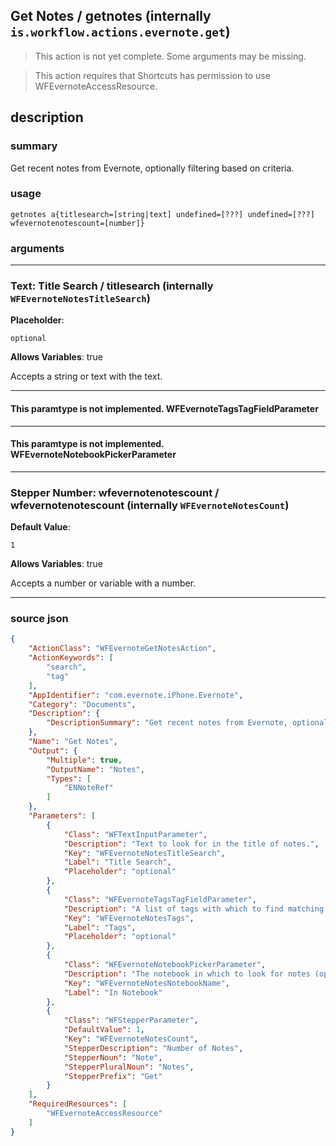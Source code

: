 
## Get Notes / getnotes (internally `is.workflow.actions.evernote.get`)

> This action is not yet complete. Some arguments may be missing.

> This action requires that Shortcuts has permission to use WFEvernoteAccessResource.


## description

### summary

Get recent notes from Evernote, optionally filtering based on criteria.


### usage
```
getnotes a{titlesearch=[string|text] undefined=[???] undefined=[???] wfevernotenotescount=[number]}
```

### arguments

---

### Text: Title Search / titlesearch (internally `WFEvernoteNotesTitleSearch`)
**Placeholder**:
```
optional
```
**Allows Variables**: true



Accepts a string 
or text
with the text.

---

#### This paramtype is not implemented. WFEvernoteTagsTagFieldParameter

---

#### This paramtype is not implemented. WFEvernoteNotebookPickerParameter

---

### Stepper Number: wfevernotenotescount / wfevernotenotescount (internally `WFEvernoteNotesCount`)
**Default Value**:
```
1
```
**Allows Variables**: true



Accepts a number 
or variable
with a number.

---

### source json

```json
{
	"ActionClass": "WFEvernoteGetNotesAction",
	"ActionKeywords": [
		"search",
		"tag"
	],
	"AppIdentifier": "com.evernote.iPhone.Evernote",
	"Category": "Documents",
	"Description": {
		"DescriptionSummary": "Get recent notes from Evernote, optionally filtering based on criteria."
	},
	"Name": "Get Notes",
	"Output": {
		"Multiple": true,
		"OutputName": "Notes",
		"Types": [
			"ENNoteRef"
		]
	},
	"Parameters": [
		{
			"Class": "WFTextInputParameter",
			"Description": "Text to look for in the title of notes.",
			"Key": "WFEvernoteNotesTitleSearch",
			"Label": "Title Search",
			"Placeholder": "optional"
		},
		{
			"Class": "WFEvernoteTagsTagFieldParameter",
			"Description": "A list of tags with which to find matching notes. Wildcard characters (*) may be used.",
			"Key": "WFEvernoteNotesTags",
			"Label": "Tags",
			"Placeholder": "optional"
		},
		{
			"Class": "WFEvernoteNotebookPickerParameter",
			"Description": "The notebook in which to look for notes (optional)",
			"Key": "WFEvernoteNotesNotebookName",
			"Label": "In Notebook"
		},
		{
			"Class": "WFStepperParameter",
			"DefaultValue": 1,
			"Key": "WFEvernoteNotesCount",
			"StepperDescription": "Number of Notes",
			"StepperNoun": "Note",
			"StepperPluralNoun": "Notes",
			"StepperPrefix": "Get"
		}
	],
	"RequiredResources": [
		"WFEvernoteAccessResource"
	]
}
```
